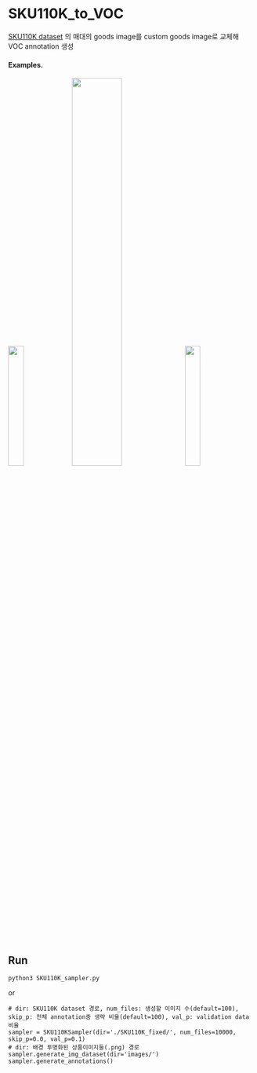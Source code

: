 # SKU110K_to_VOC
[SKU110K dataset](https://github.com/eg4000/SKU110K_CVPR19) 의 매대의 goods image를 custom goods image로 교체해 VOC annotation 생성


#### Examples.

<div>
  <img src="https://user-images.githubusercontent.com/16032528/100969247-28b07c80-3576-11eb-9d01-711356c33692.jpg" width="25%">
  <img src="https://user-images.githubusercontent.com/16032528/100969250-29491300-3576-11eb-9727-12c10d30c0ec.jpg" width="45%">
  <img src="https://user-images.githubusercontent.com/16032528/100969252-29e1a980-3576-11eb-84e5-574176d9f8e1.jpg" width="25%">
</div>

## Run
~~~
python3 SKU110K_sampler.py
~~~
or
~~~
# dir: SKU110K dataset 경로, num_files: 생성할 이미지 수(default=100), skip_p: 전체 annotation중 생략 비율(default=100), val_p: validation data 비율
sampler = SKU110KSampler(dir='./SKU110K_fixed/', num_files=10000, skip_p=0.0, val_p=0.1)
# dir: 배경 투명화된 상품이미지들(.png) 경로
sampler.generate_img_dataset(dir='images/')
sampler.generate_annotations()
~~~
